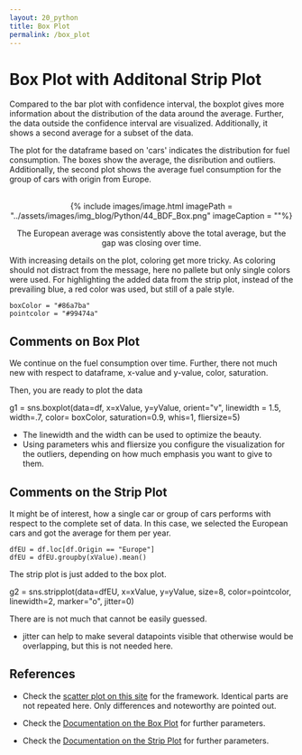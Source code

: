 ```yaml
---
layout: 20_python
title: Box Plot
permalink: /box_plot
---
```


# Box Plot with Additonal Strip Plot

Compared to the bar plot with confidence interval, the boxplot gives more information about the distribution of the data around the average. Further, the data outside the confidence interval are visualized. 
Additionally, it shows a second average for a subset of the data.

The plot for the dataframe based on 'cars' indicates the distribution for fuel consumption. The boxes show the average, the disribution and outliers. Additionally, the second plot shows the average fuel consumption for the group of cars with origin from Europe.
<br><br>
<center>

{% include images/image.html imagePath = "../assets/images/img_blog/Python/44_BDF_Box.png" imageCaption =  ""%}

The European average was consistently above the total average, but the gap was closing over time. 

</center>

With increasing details on the plot, coloring get more tricky. 
As coloring should not distract from the message, here no pallete but only single colors were used. 
For highlighting the added data from the strip plot, instead of the prevailing blue, a red color was used, but still of a pale style.

>
    boxColor = "#86a7ba"
    pointcolor = "#99474a" 

## Comments on Box Plot

We continue on the fuel consumption over time. Further, there not much new with respect to dataframe, x-value and y-value, color, saturation. 

Then, you are ready to plot the data

>
g1 = sns.boxplot(data=df, 
    x=xValue, 
    y=yValue, 
    orient="v", 
    linewidth = 1.5, 
    width=.7, 
    color= boxColor, 
    saturation=0.9, 
    whis=1, 
    fliersize=5)

- The linewidth and the width can be used to optimize the beauty. 
- Using parameters whis and fliersize you configure the visualization for the outliers, depending on how much emphasis you want to give to them.

    
## Comments on the Strip Plot


It might be of interest, how a single car or group of cars performs with respect to the complete set of data.
In this case, we selected the European cars and got the average for them per year.

>
    dfEU = df.loc[df.Origin == "Europe"]
    dfEU = dfEU.groupby(xValue).mean()

The strip plot is just added to the box plot.
>
g2 = sns.stripplot(data=dfEU, x=xValue, y=yValue, size=8, color=pointcolor, linewidth=2, marker="o", jitter=0) 

There are is not much that cannot be easily guessed.
- jitter can help to make several datapoints visible that otherwise would be overlapping, but this is not needed here.


## References 

- Check the [scatter plot on this site](scatter_plot) for the framework. Identical parts are not repeated here. Only differences and noteworthy are pointed out.

- Check the [Documentation on the Box Plot](https://seaborn.pydata.org/generated/seaborn.boxplot.html) for further parameters.
- Check the [Documentation on the Strip Plot](https://seaborn.pydata.org/generated/seaborn.stripplot.html) for further parameters.